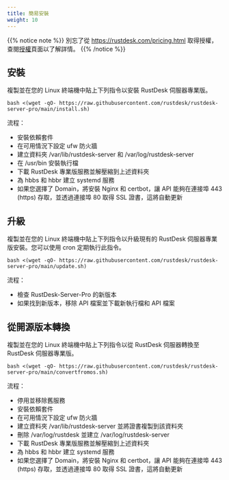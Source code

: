 ```yaml
---
title: 簡易安裝
weight: 10
---
```


{{% notice note %}}
別忘了從 https://rustdesk.com/pricing.html 取得授權，查閱[授權](/docs/en/self-host/rustdesk-server-pro/license)頁面以了解詳情。
{{% /notice %}}

## 安裝

複製並在您的 Linux 終端機中貼上下列指令以安裝 RustDesk 伺服器專業版。

`bash <(wget -qO- https://raw.githubusercontent.com/rustdesk/rustdesk-server-pro/main/install.sh)`

流程：

- 安裝依賴套件
- 在可用情況下設定 ufw 防火牆
- 建立資料夾 /var/lib/rustdesk-server 和 /var/log/rustdesk-server
- 在 /usr/bin 安裝執行檔
- 下載 RustDesk 專業版服務並解壓縮到上述資料夾
- 為 hbbs 和 hbbr 建立 systemd 服務
- 如果您選擇了 Domain，將安裝 Nginx 和 certbot，讓 API 能夠在連接埠 443 (https) 存取，並透過連接埠 80 取得 SSL 證書，這將自動更新

## 升級

複製並在您的 Linux 終端機中貼上下列指令以升級現有的 RustDesk 伺服器專業版安裝。您可以使用 cron 定期執行此指令。

`bash <(wget -qO- https://raw.githubusercontent.com/rustdesk/rustdesk-server-pro/main/update.sh)`

流程：

- 檢查 RustDesk-Server-Pro 的新版本
- 如果找到新版本，移除 API 檔案並下載新執行檔和 API 檔案

## 從開源版本轉換

複製並在您的 Linux 終端機中貼上下列指令以從 RustDesk 伺服器轉換至 RustDesk 伺服器專業版。

`bash <(wget -qO- https://raw.githubusercontent.com/rustdesk/rustdesk-server-pro/main/convertfromos.sh)`

流程：

- 停用並移除舊服務
- 安裝依賴套件
- 在可用情況下設定 ufw 防火牆
- 建立資料夾 /var/lib/rustdesk-server 並將證書複製到該資料夾
- 刪除 /var/log/rustdesk 並建立 /var/log/rustdesk-server
- 下載 RustDesk 專業版服務並解壓縮到上述資料夾
- 為 hbbs 和 hbbr 建立 systemd 服務
- 如果您選擇了 Domain，將安裝 Nginx 和 certbot，讓 API 能夠在連接埠 443 (https) 存取，並透過連接埠 80 取得 SSL 證書，這將自動更新
